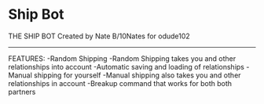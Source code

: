 # Ship Bot
THE SHIP BOT
Created by Nate B/10Nates for odude102

---------------------

FEATURES:
-Random Shipping
-Random Shipping takes you and other relationships into account
-Automatic saving and loading of relationships
-Manual shipping for yourself
-Manual shipping also takes you and other relationships in account
-Breakup command that works for both both partners
